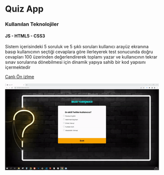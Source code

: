 <h1>Quiz App</h1>
<h3>Kullanılan Teknolojiler</h3>
<h4>JS - HTML5 - CSS3</h4>

<p>Sistem içerisindeki 5 soruluk ve 5 şıklı soruları kullanıcı arayüz ekranına basıp kullanıcının seçtiği cevaplara göre ilerleyerek test sonucunda doğru cevapları 100 üzerinden değerlendirerek toplamı yazar ve kullanıcının tekrar sınav sorularına dönebilmesi için dinamik yapıya sahib bir kod yapısını içermektedir </p>

<a href="https://quiz-app55.netlify.app/">Canlı Ön izlme</a>

<img src="./screen.gif" alt="">